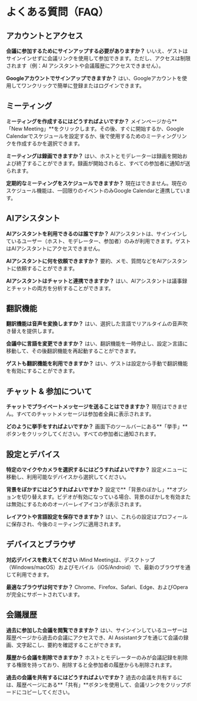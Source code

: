 # よくある質問（FAQ）

## アカウントとアクセス

**会議に参加するためにサインアップする必要がありますか？**
いいえ、ゲストはサインインせずに会議リンクを使用して参加できます。ただし、アクセスは制限されます（例：AI アシスタントや会議履歴にアクセスできません）。

**Googleアカウントでサインアップできますか？**
はい、Googleアカウントを使用してワンクリックで簡単に登録またはログインできます。

## ミーティング

**ミーティングを作成するにはどうすればよいですか？**
メインページから**「New Meeting」**をクリックします。その後、すぐに開始するか、Google Calendarでスケジュールを設定するか、後で使用するためのミーティングリンクを作成するかを選択できます。

**ミーティングは録画できますか？**
はい、ホストとモデレーターは録画を開始および終了することができます。録画が開始されると、すべての参加者に通知が送られます。

**定期的なミーティングをスケジュールできますか？**
現在はできません。現在のスケジュール機能は、一回限りのイベントのみGoogle Calendarと連携しています。

## AIアシスタント

**AIアシスタントを利用できるのは誰ですか？**
AIアシスタントは、サインインしているユーザー（ホスト、モデレーター、参加者）のみが利用できます。ゲストはAIアシスタントにアクセスできません。

**AIアシスタントに何を依頼できますか？**
要約、メモ、質問などをAIアシスタントに依頼することができます。

**AIアシスタントはチャットと連携できますか？**
はい、AIアシスタントは議事録とチャットの両方を分析することができます。

## 翻訳機能

**翻訳機能は音声を変換しますか？**
はい、選択した言語でリアルタイムの音声吹き替えを提供します。

**会議中に言語を変更できますか？**
はい、翻訳機能を一時停止し、設定＞言語に移動して、その後翻訳機能を再起動することができます。

**ゲストも翻訳機能を利用できますか？**
はい、ゲストは設定から手動で翻訳機能を有効にすることができます。

## チャット & 参加について

**チャットでプライベートメッセージを送ることはできますか？**
現在はできません。すべてのチャットメッセージは参加者全員に表示されます。

**どのように挙手をすればよいですか？**
画面下のツールバーにある**「挙手」**ボタンをクリックしてください。すべての参加者に通知されます。

## 設定とデバイス

**特定のマイクやカメラを選択するにはどうすればよいですか？**
設定メニューに移動し、利用可能なデバイスから選択してください。

**背景をぼかすにはどうすればよいですか？**
設定で**「背景のぼかし」**オプションを切り替えます。ビデオが有効になっている場合、背景のぼかしを有効または無効にするためのオーバーレイアイコンが表示されます。

**レイアウトや言語設定を保存できますか？**
はい、これらの設定はプロフィールに保存され、今後のミーティングに適用されます。

## デバイスとブラウザ

**対応デバイスを教えてください**
iMind Meetingは、デスクトップ（Windows/macOS）およびモバイル（iOS/Android）で、最新のブラウザを通じて利用できます。

**最適なブラウザは何ですか？**
Chrome、Firefox、Safari、Edge、およびOperaが完全にサポートされています。

## 会議履歴

**過去に参加した会議を閲覧できますか？**
はい、サインインしているユーザーは履歴ページから過去の会議にアクセスでき、AI Assistantタブを通じて会議の録画、文字起こし、要約を確認することができます。

**履歴から会議を削除できますか？**
ホストとモデレーターのみが会議記録を削除する権限を持っており、削除すると全参加者の履歴からも削除されます。

**過去の会議を共有するにはどうすればよいですか？**
過去の会議を共有するには、履歴ページにある**「共有」**ボタンを使用して、会議リンクをクリップボードにコピーしてください。
